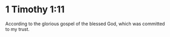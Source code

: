 # 1 Timothy 1:11

According to the glorious gospel of the blessed God, which was committed to my trust.